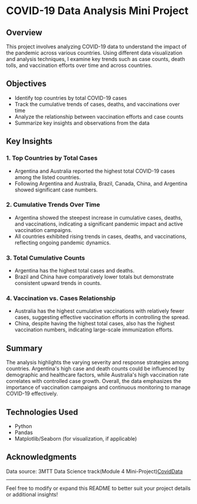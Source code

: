 
# COVID-19 Data Analysis Mini Project

## Overview
This project involves analyzing COVID-19 data to understand the impact of the pandemic across various countries. Using different data visualization and analysis techniques, I examine key trends such as case counts, death tolls, and vaccination efforts over time and across countries.

## Objectives
- Identify top countries by total COVID-19 cases
- Track the cumulative trends of cases, deaths, and vaccinations over time
- Analyze the relationship between vaccination efforts and case counts
- Summarize key insights and observations from the data

## Key Insights

### 1. Top Countries by Total Cases
- Argentina and Australia reported the highest total COVID-19 cases among the listed countries.
- Following Argentina and Australia, Brazil, Canada, China, and Argentina showed significant case numbers.
  
### 2. Cumulative Trends Over Time
- Argentina showed the steepest increase in cumulative cases, deaths, and vaccinations, indicating a significant pandemic impact and active vaccination campaigns.
- All countries exhibited rising trends in cases, deaths, and vaccinations, reflecting ongoing pandemic dynamics.

### 3. Total Cumulative Counts
- Argentina has the highest total cases and deaths.
- Brazil and China have comparatively lower totals but demonstrate consistent upward trends in counts.

### 4. Vaccination vs. Cases Relationship
- Australia has the highest cumulative vaccinations with relatively fewer cases, suggesting effective vaccination efforts in controlling the spread.
- China, despite having the highest total cases, also has the highest vaccination numbers, indicating large-scale immunization efforts.

## Summary
The analysis highlights the varying severity and response strategies among countries. Argentina's high case and death counts could be influenced by demographic and healthcare factors, while Australia's high vaccination rate correlates with controlled case growth. Overall, the data emphasizes the importance of vaccination campaigns and continuous monitoring to manage COVID-19 effectively.

## Technologies Used
- Python
- Pandas
- Matplotlib/Seaborn (for visualization, if applicable)



## Acknowledgments
Data source: 3MTT Data Science track(Module 4 Mini-Project)[CovidData](https://drive.google.com/file/d/1jPuYHV6BfnLXYhHLfBXs4Q5KtG8VNmez/view?usp=drive_link)

---

Feel free to modify or expand this README to better suit your project details or additional insights!
